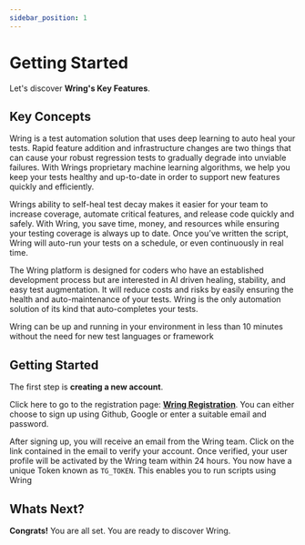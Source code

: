 ```yaml
---
sidebar_position: 1
---
```


# Getting Started

Let's discover **Wring's Key Features**.

## Key Concepts

Wring is a test automation solution that uses deep learning to auto heal your tests. Rapid feature addition and infrastructure changes are two things that can cause your robust regression tests to gradually degrade into unviable failures. With Wrings proprietary machine learning algorithms, we help you keep your tests healthy and up-to-date in order to support new features quickly and efficiently.

Wrings ability to self-heal test decay makes it easier for your team to increase coverage, automate critical features, and release code quickly and safely. With Wring, you save time, money, and resources while ensuring your testing coverage is always up to date. Once you’ve written the script, Wring will auto-run your tests on a schedule, or even continuously in real time.

The Wring platform is designed for coders who have an established development process but are interested in AI driven healing, stability, and easy test augmentation. It will reduce costs and risks by easily ensuring the health and auto-maintenance of your tests. Wring is the only automation solution of its kind that auto-completes your tests.


Wring can be up and running in your environment in less than 10 minutes without the need for new test languages or framework

## Getting Started

The first step is **creating a new account**.

Click here to go to the registration page: **[Wring Registration](https://keycloak.dev.wring.dev/realms/Wring/protocol/openid-connect/auth?response_type=code&client_id=Wring-client&redirect_uri=https%3A%2F%2Fdev.wring.dev%2Finterceptor%2Fauth%2Fv1%2Foauth2%2Fkeycloak&scope=openid+email+profile)**.
You can either choose to sign up using Github, Google or enter a suitable email and password.

After signing up, you will receive an email from the Wring team. Click on the link contained in the email to verify your account. Once verified, your user profile will be activated by the Wring team within 24 hours. You now have a unique Token known as `TG_TOKEN`. This enables you to run scripts using Wring
## Whats Next?

 **Congrats!** You are all set. You are ready to discover Wring.
